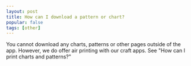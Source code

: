 ```yaml
---
layout: post
title: How can I download a pattern or chart?
popular: false
tags: [other]
---
```

You cannot download any charts, patterns or other pages outside of the app. However, we do offer air printing with our craft apps. See "How can I print charts and patterns?"
